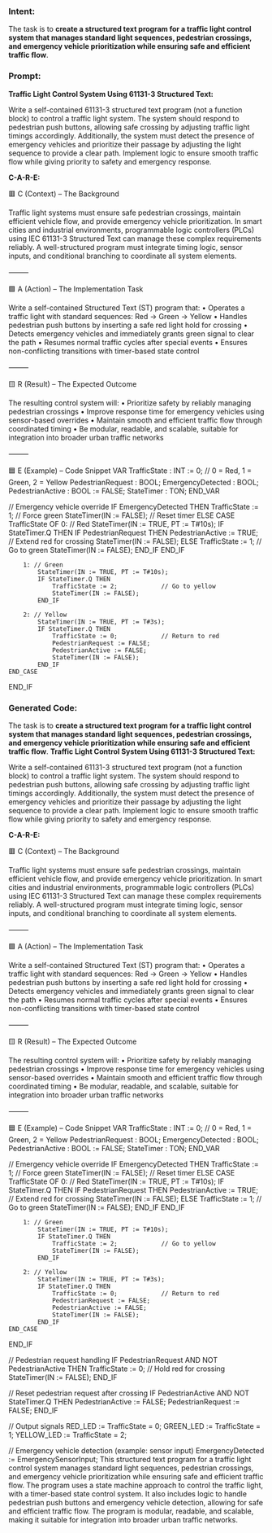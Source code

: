### Intent:
The task is to **create a structured text program for a traffic light control system that manages standard light sequences, pedestrian crossings, and emergency vehicle prioritization while ensuring safe and efficient traffic flow**.

### Prompt:
**Traffic Light Control System Using 61131-3 Structured Text:**

Write a self-contained 61131-3 structured text program (not a function block) to control a traffic light system. The system should respond to pedestrian push buttons, allowing safe crossing by adjusting traffic light timings accordingly. Additionally, the system must detect the presence of emergency vehicles and prioritize their passage by adjusting the light sequence to provide a clear path. Implement logic to ensure smooth traffic flow while giving priority to safety and emergency response.

**C-A-R-E:**

🟥 C (Context) – The Background

Traffic light systems must ensure safe pedestrian crossings, maintain efficient vehicle flow, and provide emergency vehicle prioritization. In smart cities and industrial environments, programmable logic controllers (PLCs) using IEC 61131-3 Structured Text can manage these complex requirements reliably. A well-structured program must integrate timing logic, sensor inputs, and conditional branching to coordinate all system elements.

⸻

🟩 A (Action) – The Implementation Task

Write a self-contained Structured Text (ST) program that:
	•	Operates a traffic light with standard sequences: Red → Green → Yellow
	•	Handles pedestrian push buttons by inserting a safe red light hold for crossing
	•	Detects emergency vehicles and immediately grants green signal to clear the path
	•	Resumes normal traffic cycles after special events
	•	Ensures non-conflicting transitions with timer-based state control

⸻

🟨 R (Result) – The Expected Outcome

The resulting control system will:
	•	Prioritize safety by reliably managing pedestrian crossings
	•	Improve response time for emergency vehicles using sensor-based overrides
	•	Maintain smooth and efficient traffic flow through coordinated timing
	•	Be modular, readable, and scalable, suitable for integration into broader urban traffic networks

⸻

🟦 E (Example) – Code Snippet
VAR
    TrafficState : INT := 0;              // 0 = Red, 1 = Green, 2 = Yellow
    PedestrianRequest : BOOL;
    EmergencyDetected : BOOL;
    PedestrianActive : BOOL := FALSE;
    StateTimer : TON;
END_VAR

// Emergency vehicle override
IF EmergencyDetected THEN
    TrafficState := 1;                    // Force green
    StateTimer(IN := FALSE);             // Reset timer
ELSE
    CASE TrafficState OF
        0: // Red
            StateTimer(IN := TRUE, PT := T#10s);
            IF StateTimer.Q THEN
                IF PedestrianRequest THEN
                    PedestrianActive := TRUE; // Extend red for crossing
                    StateTimer(IN := FALSE);
                ELSE
                    TrafficState := 1;        // Go to green
                    StateTimer(IN := FALSE);
                END_IF
            END_IF

        1: // Green
            StateTimer(IN := TRUE, PT := T#10s);
            IF StateTimer.Q THEN
                TrafficState := 2;            // Go to yellow
                StateTimer(IN := FALSE);
            END_IF

        2: // Yellow
            StateTimer(IN := TRUE, PT := T#3s);
            IF StateTimer.Q THEN
                TrafficState := 0;            // Return to red
                PedestrianRequest := FALSE;
                PedestrianActive := FALSE;
                StateTimer(IN := FALSE);
            END_IF
    END_CASE
END_IF

### Generated Code:
The task is to **create a structured text program for a traffic light control system that manages standard light sequences, pedestrian crossings, and emergency vehicle prioritization while ensuring safe and efficient traffic flow**.
**Traffic Light Control System Using 61131-3 Structured Text:**

Write a self-contained 61131-3 structured text program (not a function block) to control a traffic light system. The system should respond to pedestrian push buttons, allowing safe crossing by adjusting traffic light timings accordingly. Additionally, the system must detect the presence of emergency vehicles and prioritize their passage by adjusting the light sequence to provide a clear path. Implement logic to ensure smooth traffic flow while giving priority to safety and emergency response.

**C-A-R-E:**

🟥 C (Context) – The Background

Traffic light systems must ensure safe pedestrian crossings, maintain efficient vehicle flow, and provide emergency vehicle prioritization. In smart cities and industrial environments, programmable logic controllers (PLCs) using IEC 61131-3 Structured Text can manage these complex requirements reliably. A well-structured program must integrate timing logic, sensor inputs, and conditional branching to coordinate all system elements.

⸻

🟩 A (Action) – The Implementation Task

Write a self-contained Structured Text (ST) program that:
	•	Operates a traffic light with standard sequences: Red → Green → Yellow
	•	Handles pedestrian push buttons by inserting a safe red light hold for crossing
	•	Detects emergency vehicles and immediately grants green signal to clear the path
	•	Resumes normal traffic cycles after special events
	•	Ensures non-conflicting transitions with timer-based state control

⸻

🟨 R (Result) – The Expected Outcome

The resulting control system will:
	•	Prioritize safety by reliably managing pedestrian crossings
	•	Improve response time for emergency vehicles using sensor-based overrides
	•	Maintain smooth and efficient traffic flow through coordinated timing
	•	Be modular, readable, and scalable, suitable for integration into broader urban traffic networks

⸻

🟦 E (Example) – Code Snippet
VAR
    TrafficState : INT := 0;              // 0 = Red, 1 = Green, 2 = Yellow
    PedestrianRequest : BOOL;
    EmergencyDetected : BOOL;
    PedestrianActive : BOOL := FALSE;
    StateTimer : TON;
END_VAR

// Emergency vehicle override
IF EmergencyDetected THEN
    TrafficState := 1;                    // Force green
    StateTimer(IN := FALSE);             // Reset timer
ELSE
    CASE TrafficState OF
        0: // Red
            StateTimer(IN := TRUE, PT := T#10s);
            IF StateTimer.Q THEN
                IF PedestrianRequest THEN
                    PedestrianActive := TRUE; // Extend red for crossing
                    StateTimer(IN := FALSE);
                ELSE
                    TrafficState := 1;        // Go to green
                    StateTimer(IN := FALSE);
                END_IF
            END_IF

        1: // Green
            StateTimer(IN := TRUE, PT := T#10s);
            IF StateTimer.Q THEN
                TrafficState := 2;            // Go to yellow
                StateTimer(IN := FALSE);
            END_IF

        2: // Yellow
            StateTimer(IN := TRUE, PT := T#3s);
            IF StateTimer.Q THEN
                TrafficState := 0;            // Return to red
                PedestrianRequest := FALSE;
                PedestrianActive := FALSE;
                StateTimer(IN := FALSE);
            END_IF
    END_CASE
END_IF

// Pedestrian request handling
IF PedestrianRequest AND NOT PedestrianActive THEN
    TrafficState := 0;                    // Hold red for crossing
    StateTimer(IN := FALSE);
END_IF

// Reset pedestrian request after crossing
IF PedestrianActive AND NOT StateTimer.Q THEN
    PedestrianActive := FALSE;
    PedestrianRequest := FALSE;
END_IF

// Output signals
RED_LED := TrafficState = 0;
GREEN_LED := TrafficState = 1;
YELLOW_LED := TrafficState = 2;

// Emergency vehicle detection (example: sensor input)
EmergencyDetected := EmergencySensorInput;
This structured text program for a traffic light control system manages standard light sequences, pedestrian crossings, and emergency vehicle prioritization while ensuring safe and efficient traffic flow. The program uses a state machine approach to control the traffic light, with a timer-based state control system. It also includes logic to handle pedestrian push buttons and emergency vehicle detection, allowing for safe and efficient traffic flow. The program is modular, readable, and scalable, making it suitable for integration into broader urban traffic networks.
